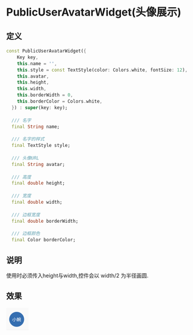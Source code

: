 # PublicUserAvatarWidget(头像展示)
## 定义
```dart
const PublicUserAvatarWidget({
    Key key,
    this.name = '',
    this.style = const TextStyle(color: Colors.white, fontSize: 12),
    this.avatar,
    this.height,
    this.width,
    this.borderWidth = 0,
    this.borderColor = Colors.white,
  }) : super(key: key);
  
  /// 名字
  final String name;

  /// 名字的样式
  final TextStyle style;

  /// 头像URL
  final String avatar;

  /// 高度
  final double height;

  /// 宽度
  final double width;

  /// 边框宽度
  final double borderWidth;

  /// 边框颜色
  final Color borderColor;
```
## 说明
使用时必须传入height与width,控件会以 width/2 为半径画圆.

## 效果
![无头像](1.png)